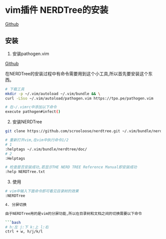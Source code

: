 vim插件 NERDTree的安装
========================

[Github](https://github.com/scrooloose/nerdtree)

## 安装

1. 安装pathogen.vim

[Github](https://github.com/tpope/vim-pathogen)

在NERDTree的安装过程中有命令需要用到这个小工具,所以首先要安装这个东西。

```bash
# 下载工具
mkdir -p ~/.vim/autoload ~/.vim/bundle && \
curl -LSso ~/.vim/autoload/pathogen.vim https://tpo.pe/pathogen.vim

# 在~/.vimrc中添加以下命令
execute pathogen#infect()
```

2. 安装NERDTree

```bash
git clone https://github.com/scrooloose/nerdtree.git ~/.vim/bundle/nerdtree

# 重新打开vim,在vim中执行命令1/2
# 1
:helptags ~/.vim/bundle/nerdtree/doc/
# 2
:Helptags

# 检查是否安装成功,若显示THE NERD TREE Reference Manual即安装成功
:help NERDTree.txt
```

3. 使用

```bash
# vim中输入下面命令即可看见目录树的效果
:NERDTree

4. 分屏切换

由于NERDTree用的是vim的分屏功能,所以在目录树和文档之间的切换需要以下命令

```bash
# h:左 j:下 k:上 l:右
ctrl + w, h/j/k/l
```